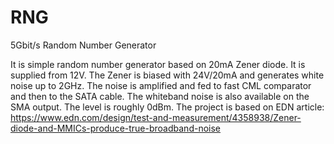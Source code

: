 # RNG
5Gbit/s Random Number Generator

It is simple random number generator based on 20mA Zener diode. It is supplied from 12V.
The Zener is biased with 24V/20mA and generates white noise up to 2GHz.
The noise is amplified and fed to fast CML comparator and then to the SATA cable.
The whiteband noise is also available on the SMA output. The level is roughly 0dBm.
The project is based on EDN article: https://www.edn.com/design/test-and-measurement/4358938/Zener-diode-and-MMICs-produce-true-broadband-noise
